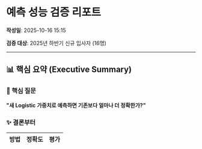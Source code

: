 # 예측 성능 검증 리포트

**작성일**: 2025-10-16 15:15

**검증 대상**: 2025년 하반기 신규 입사자 (16명)

---

## 📊 핵심 요약 (Executive Summary)

### 🎯 핵심 질문

**"새 Logistic 가중치로 예측하면 기존보다 얼마나 더 정확한가?"**

### ✨ 결론부터

| 방법 | 정확도 | 평가 |
|------|--------|------|
